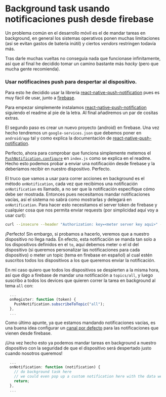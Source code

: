 # Background task usando notificaciones push desde firebase

Un problema común en el desarrollo móvil es el de mandar tareas en background,
en general los sistemas operativos ponen muchas limitaciones (así se evitan gastos de
batería inútil) y ciertos _vendors_ restringen todavía más.

Tras darle muchas vueltas no conseguía nada que funcionase infinitamente, así que al
final he decidido tomar un camino bastante más _hacky_ (pero que mucha gente recomienda).

### Usar notificacines push para despertar al dispositivo.

Para esto he decidido usar la librería [react-native-push-notification](https://github.com/zo0r/react-native-push-notification) pues es muy fácil de usar, junto a [firebase](https://firebase.google.com/).

Para empezar simplemente instalamos [react-native-push-notification](https://github.com/zo0r/react-native-push-notification)
siguiendo el readme al pie de la letra. Al final añadiremos un par de cositas extras.

El segundo paso es crear un nuevo proyecto (android) en firebase.
Una vez hecho tendremos un `google-services.json` que debemos poner en `android/app` tal
y como explica la documentación de [react-native-push-notification](https://github.com/zo0r/react-native-push-notification#if-you-use-remote-notifications).

Perfecto, ahora para comprobar que funciona simplemente metemos el [`PushNotification.configure`](https://github.com/zo0r/react-native-push-notification#usage) en `index.js` como se explica en el readme.
Hecho esto podemos probar a enviar una notificación desde firebase y la deberíamos recibir en nuestro dispositivo. Perfecto.

El truco que vamos a usar para correr acciones en background es el método `onNotification`,
cada vez que recibimos una notificación `onNotification` es llamado, a no ser que la notificación
especifique cómo debe ser mostrada.
Entonces pues necesitamos mandar notificaciones vacías, así el sistema no sabrá como mostrarlas
y delegará en `onNotification`.
Para hacer esto necesitamos el server token de firebase y cualquier cosa que nos permita enviar
requests (por simplicidad aquí voy a usar curl):

```bash
curl --insecure --header "Authorization: key=<meter server key aqui>" --header "Content-Type:application/json" -d "{\"notification\":{},\"to\":\"/topics/all\"}" https://fcm.googleapis.com/fcm/send
```

¡Perfecto!
Sin embargo, si probamos a hacerlo, veremos que a nuestro dispositivo no llega nada.
En efecto, esta notificación se manda tan solo a los dispositivos definidos en el `to`,
aquí debemos meter o el id del dispositivo (si queremos personalizar las notificaciones
para cada dispositivo) o meter un topic (tema en firebase en español) al cual estén suscritos
todos los dispositivos a los que queremos enviar la notificación.

En mi caso quiero que todos los dispositivos se despierten a la misma hora, así que digo a firebase
de mandar una notificación a `topics/all`, y luego suscribo a todos los devices que quieren correr
la tarea en background al tema `all` con:

```js
  ...
  onRegister: function (token) {
    PushNotification.subscribeToTopic("all");
  },
  ...
```

Como último apunte, ya que estamos mandando notificaciones vacías,
es una buena idea configurar un [canal por defecto](https://github.com/zo0r/react-native-push-notification#channel-management-android) para las notificaciones que vienen
desde firebase.

¡Una vez hecho esto ya podemos mandar tareas en background a nuestro dispositivo
con la seguridad de que el dispositivo será despertado justo cuando nosotros queremos!

```js
  ...
  onNotification: function (notification) {
    // do background task here
    // we could even pop up a custom notification here with the data we got!
    return;
  },
  ...
```

